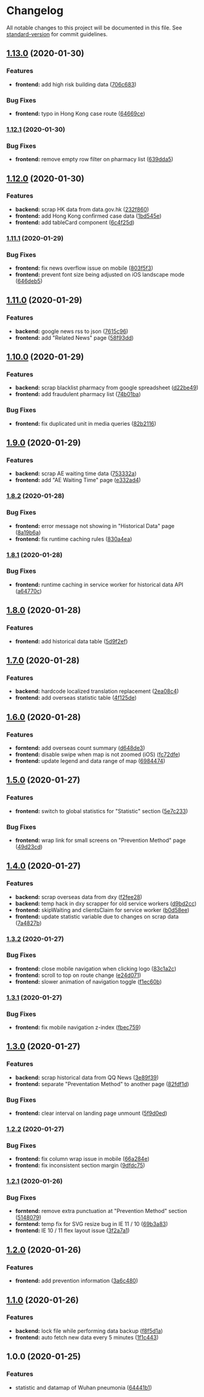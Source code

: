# Changelog

All notable changes to this project will be documented in this file. See [standard-version](https://github.com/conventional-changelog/standard-version) for commit guidelines.

## [1.13.0](https://github.com/icelam/wuhan-pneumonia/compare/v1.12.1...v1.13.0) (2020-01-30)


### Features

* **frontend:** add high risk building data ([706c683](https://github.com/icelam/wuhan-pneumonia/commit/706c683cfa0516a8623dc3321d24f4cf9a219f58))


### Bug Fixes

* **frontend:** typo in Hong Kong case route ([64669ce](https://github.com/icelam/wuhan-pneumonia/commit/64669ced3229987d6a72be1fe18fa10044308fac))

### [1.12.1](https://github.com/icelam/wuhan-pneumonia/compare/v1.12.0...v1.12.1) (2020-01-30)


### Bug Fixes

* **frontend:** remove empty row filter on pharmacy list ([639dda5](https://github.com/icelam/wuhan-pneumonia/commit/639dda562f185a12ff0711e16796a535c90fd1a3))

## [1.12.0](https://github.com/icelam/wuhan-pneumonia/compare/v1.11.1...v1.12.0) (2020-01-30)


### Features

* **backend:** scrap HK data from data.gov.hk ([232f860](https://github.com/icelam/wuhan-pneumonia/commit/232f8605a1d32288c9d730ffb74ea90418b193e0))
* **frontend:** add Hong Kong confirmed case data ([1bd545e](https://github.com/icelam/wuhan-pneumonia/commit/1bd545e298f3fb371c0b80dd8ca4a175c22416f9))
* **frontend:** add tableCard component ([6c4f25d](https://github.com/icelam/wuhan-pneumonia/commit/6c4f25de9aa483e0ce0761c871b30328c5ae10dd))

### [1.11.1](https://github.com/icelam/wuhan-pneumonia/compare/v1.11.0...v1.11.1) (2020-01-29)


### Bug Fixes

* **frontend:** fix news overflow issue on mobile ([803f5f3](https://github.com/icelam/wuhan-pneumonia/commit/803f5f38c8dbbd145a266f24317b4980c81e4d2c))
* **frontend:** prevent font size being adjusted on iOS landscape mode ([646deb5](https://github.com/icelam/wuhan-pneumonia/commit/646deb58253d9dc8a7a5b54e6c699c083a550089))

## [1.11.0](https://github.com/icelam/wuhan-pneumonia/compare/v1.10.0...v1.11.0) (2020-01-29)


### Features

* **backend:** google news rss to json ([7615c96](https://github.com/icelam/wuhan-pneumonia/commit/7615c96185f8b4d777a970b126a68efa25c0581a))
* **frontend:** add "Related News" page ([58f93dd](https://github.com/icelam/wuhan-pneumonia/commit/58f93dd39a10a68b94613e14cb59d309685ae320))

## [1.10.0](https://github.com/icelam/wuhan-pneumonia/compare/v1.9.0...v1.10.0) (2020-01-29)


### Features

* **backend:** scrap blacklist pharmacy from google spreadsheet ([d22be49](https://github.com/icelam/wuhan-pneumonia/commit/d22be490be44b79d6bbadc6c94ae4967222b4540))
* **frontend:** add fraudulent pharmacy list ([74b01ba](https://github.com/icelam/wuhan-pneumonia/commit/74b01bac1a1d0fd1a0fb52d8c0d805b311a0eaa8))


### Bug Fixes

* **frontend:** fix duplicated unit in media queries ([82b2116](https://github.com/icelam/wuhan-pneumonia/commit/82b2116da415467c9f16c3d219fa67dcbe8df88e))

## [1.9.0](https://github.com/icelam/wuhan-pneumonia/compare/v1.8.2...v1.9.0) (2020-01-29)


### Features

* **backend:** scrap AE waiting time data ([753332a](https://github.com/icelam/wuhan-pneumonia/commit/753332a987ebb54fb0ffea11588175fef6e8a7ab))
* **frontend:** add "AE Waiting Time" page ([e332ad4](https://github.com/icelam/wuhan-pneumonia/commit/e332ad4cf9446097c7f37280262aaf78261cb3e6))

### [1.8.2](https://github.com/icelam/wuhan-pneumonia/compare/v1.8.1...v1.8.2) (2020-01-28)


### Bug Fixes

* **frontend:** error message not showing in "Historical Data" page ([8a19b6a](https://github.com/icelam/wuhan-pneumonia/commit/8a19b6a7f931131879b5467fa7b005a0ca56c89f))
* **frontend:** fix runtime caching rules ([830a4ea](https://github.com/icelam/wuhan-pneumonia/commit/830a4ea755b48a20f7f352b70b43dc1c4afeb7b2))

### [1.8.1](https://github.com/icelam/wuhan-pneumonia/compare/v1.8.0...v1.8.1) (2020-01-28)


### Bug Fixes

* **frontend:** runtime caching in service worker for historical data API ([a64770c](https://github.com/icelam/wuhan-pneumonia/commit/a64770c1152a0c5eb7502452b78a7ce81d60e666))

## [1.8.0](https://github.com/icelam/wuhan-pneumonia/compare/v1.7.0...v1.8.0) (2020-01-28)


### Features

* **frontend:** add historical data table ([5d9f2ef](https://github.com/icelam/wuhan-pneumonia/commit/5d9f2ef497481b7ebe293cfbb0e6f5a9f0c6315b))

## [1.7.0](https://github.com/icelam/wuhan-pneumonia/compare/v1.6.0...v1.7.0) (2020-01-28)


### Features

* **backend:** hardcode localized translation replacement ([2ea08c4](https://github.com/icelam/wuhan-pneumonia/commit/2ea08c4815dd39376c548e0883af1cf79d32fc34))
* **frontend:** add overseas statistic table ([4f125de](https://github.com/icelam/wuhan-pneumonia/commit/4f125dee3e18de4403508caca57a9ad3472f1caf))

## [1.6.0](https://github.com/icelam/wuhan-pneumonia/compare/v1.5.0...v1.6.0) (2020-01-28)


### Features

* **forntend:** add overseas count summary ([d648de3](https://github.com/icelam/wuhan-pneumonia/commit/d648de358fea9f757b26a0f8e8bc20b9aa04d0a8))
* **frontend:** disable swipe when map is not zoomed (iOS) ([fc72dfe](https://github.com/icelam/wuhan-pneumonia/commit/fc72dfebad747c285114c4bb3207214adbdc5fe0))
* **frontend:** update legend and data range of map ([6984474](https://github.com/icelam/wuhan-pneumonia/commit/69844744ac442fbc560090db49af4f9cd8370992))

## [1.5.0](https://github.com/icelam/wuhan-pneumonia/compare/v1.4.0...v1.5.0) (2020-01-27)


### Features

* **frontend:** switch to global statistics for "Statistic" section ([5e7c233](https://github.com/icelam/wuhan-pneumonia/commit/5e7c2336725173c8b03027728997def60a508c12))


### Bug Fixes

* **frontend:** wrap link for small screens on "Prevention Method" page ([49d23cd](https://github.com/icelam/wuhan-pneumonia/commit/49d23cdc738bbda7a504d34f2f4e6a28bce436a0))

## [1.4.0](https://github.com/icelam/wuhan-pneumonia/compare/v1.3.2...v1.4.0) (2020-01-27)


### Features

* **backend:** scrap overseas data from dxy ([f2fee28](https://github.com/icelam/wuhan-pneumonia/commit/f2fee28c89c4da64a058408cf23d5046b1d0e380))
* **backend:** temp hack in dxy scrapper for old service workers ([d9bd2cc](https://github.com/icelam/wuhan-pneumonia/commit/d9bd2ccbe8a7a6c5e7699e3cd606f59e8139d866))
* **frontend:** skipWaiting and clientsClaim for service worker ([b0d58ee](https://github.com/icelam/wuhan-pneumonia/commit/b0d58eec2bdb84cc9eb0a67b1d4f1610de7291e3))
* **frontend:** update statistic variable due to changes on scrap data ([7a4827b](https://github.com/icelam/wuhan-pneumonia/commit/7a4827b0e0b16e6af7c3f18bd572e97dff6fe1b1))

### [1.3.2](https://github.com/icelam/wuhan-pneumonia/compare/v1.3.1...v1.3.2) (2020-01-27)


### Bug Fixes

* **frontend:** close mobile navigation when clicking logo ([83c1a2c](https://github.com/icelam/wuhan-pneumonia/commit/83c1a2ce66d007ae4a9bd280e23fcee604c68905))
* **frontend:** scroll to top on route change ([e24d071](https://github.com/icelam/wuhan-pneumonia/commit/e24d071558ca0eb87f5fbeeed50846f3d2a2948d))
* **frontend:** slower animation of navigation toggle ([f1ec60b](https://github.com/icelam/wuhan-pneumonia/commit/f1ec60bb611ea3286b2a097803e06bcdfcad3262))

### [1.3.1](https://github.com/icelam/wuhan-pneumonia/compare/v1.3.0...v1.3.1) (2020-01-27)


### Bug Fixes

* **frontend:** fix mobile navigation z-index ([fbec759](https://github.com/icelam/wuhan-pneumonia/commit/fbec759053b76c4abad914920e321e3067c73981))

## [1.3.0](https://github.com/icelam/wuhan-pneumonia/compare/v1.2.2...v1.3.0) (2020-01-27)


### Features

* **backend:** scrap historical data from QQ News ([3e89f39](https://github.com/icelam/wuhan-pneumonia/commit/3e89f39a8cadef011dfc131a513a2af82990bc27))
* **frontend:** separate "Preventation Method" to another page ([82fdf1d](https://github.com/icelam/wuhan-pneumonia/commit/82fdf1daa5da6d84ef726fbb2e8232b6fdd6ad03))


### Bug Fixes

* **frontend:** clear interval on landing page unmount ([5f9d0ed](https://github.com/icelam/wuhan-pneumonia/commit/5f9d0ed161cdad03ac3813b6e63da5b17ebb919e))

### [1.2.2](https://github.com/icelam/wuhan-pneumonia/compare/v1.2.1...v1.2.2) (2020-01-27)


### Bug Fixes

* **frontend:** fix column wrap issue in mobile ([66a284e](https://github.com/icelam/wuhan-pneumonia/commit/66a284e082de4ce969716fc03726445d78d0133d))
* **frontend:** fix inconsistent section margin ([9dfdc75](https://github.com/icelam/wuhan-pneumonia/commit/9dfdc75b08386276f7114bd34e8d274f046b2f5d))

### [1.2.1](https://github.com/icelam/wuhan-pneumonia/compare/v1.2.0...v1.2.1) (2020-01-26)


### Bug Fixes

* **forntend:** remove extra punctuation at "Prevention Method" section ([5148079](https://github.com/icelam/wuhan-pneumonia/commit/5148079da3135ba88ebb39acdf513cf5b388470b))
* **forntend:** temp fix for SVG resize bug in IE 11 / 10 ([69b3a83](https://github.com/icelam/wuhan-pneumonia/commit/69b3a834caf19692b2377f4e621c24bfb69cfe59))
* **frontend:** IE 10 / 11 flex layout issue ([3f2a7a1](https://github.com/icelam/wuhan-pneumonia/commit/3f2a7a18617711384bc285ebc23cf2a7f0d66e5c))

## [1.2.0](https://github.com/icelam/wuhan-pneumonia/compare/v1.1.0...v1.2.0) (2020-01-26)


### Features

* **frontend:** add prevention information ([3a6c480](https://github.com/icelam/wuhan-pneumonia/commit/3a6c4807fc2805ab41f649c33c3c9bcf55cdd3e1))

## [1.1.0](https://github.com/icelam/wuhan-pneumonia/compare/v1.0.0...v1.1.0) (2020-01-26)


### Features

* **backend:** lock file while performing data backup ([f8f5d1a](https://github.com/icelam/wuhan-pneumonia/commit/f8f5d1a959040204ed8a3f0ab8063091fd2104ea))
* **frontend:** auto fetch new data every 5 minutes ([1f1c443](https://github.com/icelam/wuhan-pneumonia/commit/1f1c4430a4c44295af77ecc4884a40477bdad6fb))

## 1.0.0 (2020-01-25)


### Features

* statistic and datamap of Wuhan pneumonia ([64441b1](https://github.com/icelam/wuhan-pneumonia/commit/64441b18dbaa718d3b2cc22a92aa99ee850a60f3))
